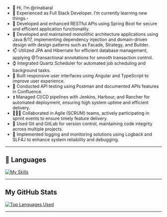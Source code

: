 - 👋 Hi, I’m @rinabaral
- 🌱 Experienced as Full Stack Developer. I’m currently learning new things.- 
- 🎍 Developed and enhanced RESTful APIs using Spring Boot for secure and efficient application functionality.
- 🎏 Developed and maintained monolithic architecture applications using Java 8/17, implementing dependency injection and domain-driven design with design patterns such as Facade, Strategy, and Builder.
- 📫 Utilized JPA and Hibernate for efficient database management, applying @Transactional annotations for smooth transaction control.
- ⌚ Integrated Quartz Scheduler for automated job scheduling and background tasks.
- 📰 Built responsive user interfaces using Angular and TypeScript to improve user experience.
- 📮 Conducted API testing using Postman and documented APIs features in Confluence.
- ⏫ Managed CI/CD pipelines with Jenkins, Harbour, and Rancher for automated deployment, ensuring high system uptime and efficient delivery.
- 🧑‍🤝‍🧑 Collaborated in Agile (SCRUM) teams, actively participating in sprint events to ensure timely feature delivery.
- 🔭 Used Git and GitLab for version control, maintaining code integrity across multiple projects.
- 🌲 Implemented logging and monitoring solutions using Logback and SLF4J to enhance system reliability and debugging.
****
🧰 Languages
-
[![My Skills](https://skillicons.dev/icons?i=java,hibernate,mysql,postman,git,docker,jenkins,angular,js,python,gherkin)](https://skillicons.dev)
****

My GitHub Stats
-
[![Top Languages Used](https://github-readme-stats.vercel.app/api/top-langs/?username=rinabaral)](https://github.com/anuraghazra/github-readme-stats)
****
